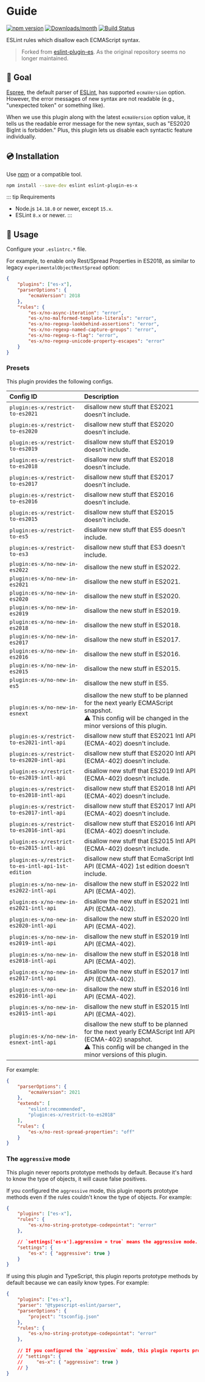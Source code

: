 # Guide

[![npm version](https://img.shields.io/npm/v/eslint-plugin-es-x.svg)](https://www.npmjs.com/package/eslint-plugin-es-x)
[![Downloads/month](https://img.shields.io/npm/dm/eslint-plugin-es-x.svg)](http://www.npmtrends.com/eslint-plugin-es-x)
[![Build Status](https://github.com/eslint-community/eslint-plugin-es-x/workflows/CI/badge.svg)](https://github.com/eslint-community/eslint-plugin-es-x/actions)

ESLint rules which disallow each ECMAScript syntax.

> Forked from [eslint-plugin-es](https://github.com/mysticatea/eslint-plugin-es). As the original repository seems no longer maintained.

## 🏁 Goal

[Espree](https://github.com/eslint/espree#readme), the default parser of [ESLint](https://eslint.org/), has supported `ecmaVersion` option.
However, the error messages of new syntax are not readable (e.g., "unexpected token" or something like).

When we use this plugin along with the latest `ecmaVersion` option value, it tells us the readable error message for the new syntax, such as "ES2020 BigInt is forbidden."
Plus, this plugin lets us disable each syntactic feature individually.

## 💿 Installation

Use [npm](https://www.npmjs.com/) or a compatible tool.

```bash
npm install --save-dev eslint eslint-plugin-es-x
```

::: tip Requirements
- Node.js `14.18.0` or newer, except `15.x`.
- ESLint `8.x` or newer.
:::

## 📖 Usage

Configure your `.eslintrc.*` file.

For example, to enable only Rest/Spread Properties in ES2018, as similar to legacy `experimentalObjectRestSpread` option:

```json
{
    "plugins": ["es-x"],
    "parserOptions": {
        "ecmaVersion": 2018
    },
    "rules": {
        "es-x/no-async-iteration": "error",
        "es-x/no-malformed-template-literals": "error",
        "es-x/no-regexp-lookbehind-assertions": "error",
        "es-x/no-regexp-named-capture-groups": "error",
        "es-x/no-regexp-s-flag": "error",
        "es-x/no-regexp-unicode-property-escapes": "error"
    }
}
```

### Presets

This plugin provides the following configs.

| Config ID | Description |
|:----------|:------------|
| `plugin:es-x/restrict-to-es2021` | disallow new stuff that ES2021 doesn't include. |
| `plugin:es-x/restrict-to-es2020` | disallow new stuff that ES2020 doesn't include. |
| `plugin:es-x/restrict-to-es2019` | disallow new stuff that ES2019 doesn't include. |
| `plugin:es-x/restrict-to-es2018` | disallow new stuff that ES2018 doesn't include. |
| `plugin:es-x/restrict-to-es2017` | disallow new stuff that ES2017 doesn't include. |
| `plugin:es-x/restrict-to-es2016` | disallow new stuff that ES2016 doesn't include. |
| `plugin:es-x/restrict-to-es2015` | disallow new stuff that ES2015 doesn't include. |
| `plugin:es-x/restrict-to-es5` | disallow new stuff that ES5 doesn't include. |
| `plugin:es-x/restrict-to-es3` | disallow new stuff that ES3 doesn't include. |
| `plugin:es-x/no-new-in-es2022` | disallow the new stuff in ES2022. |
| `plugin:es-x/no-new-in-es2021` | disallow the new stuff in ES2021. |
| `plugin:es-x/no-new-in-es2020` | disallow the new stuff in ES2020. |
| `plugin:es-x/no-new-in-es2019` | disallow the new stuff in ES2019. |
| `plugin:es-x/no-new-in-es2018` | disallow the new stuff in ES2018. |
| `plugin:es-x/no-new-in-es2017` | disallow the new stuff in ES2017. |
| `plugin:es-x/no-new-in-es2016` | disallow the new stuff in ES2016. |
| `plugin:es-x/no-new-in-es2015` | disallow the new stuff in ES2015. |
| `plugin:es-x/no-new-in-es5` | disallow the new stuff in ES5. |
| `plugin:es-x/no-new-in-esnext` | disallow the new stuff to be planned for the next yearly ECMAScript snapshot.<br>⚠️ This config will be changed in the minor versions of this plugin. |
| `plugin:es-x/restrict-to-es2021-intl-api` | disallow new stuff that ES2021 Intl API (ECMA-402) doesn't include. |
| `plugin:es-x/restrict-to-es2020-intl-api` | disallow new stuff that ES2020 Intl API (ECMA-402) doesn't include. |
| `plugin:es-x/restrict-to-es2019-intl-api` | disallow new stuff that ES2019 Intl API (ECMA-402) doesn't include. |
| `plugin:es-x/restrict-to-es2018-intl-api` | disallow new stuff that ES2018 Intl API (ECMA-402) doesn't include. |
| `plugin:es-x/restrict-to-es2017-intl-api` | disallow new stuff that ES2017 Intl API (ECMA-402) doesn't include. |
| `plugin:es-x/restrict-to-es2016-intl-api` | disallow new stuff that ES2016 Intl API (ECMA-402) doesn't include. |
| `plugin:es-x/restrict-to-es2015-intl-api` | disallow new stuff that ES2015 Intl API (ECMA-402) doesn't include. |
| `plugin:es-x/restrict-to-es-intl-api-1st-edition` | disallow new stuff that EcmaScript Intl API (ECMA-402) 1st edition doesn't include. |
| `plugin:es-x/no-new-in-es2022-intl-api` | disallow the new stuff in ES2022 Intl API (ECMA-402). |
| `plugin:es-x/no-new-in-es2021-intl-api` | disallow the new stuff in ES2021 Intl API (ECMA-402). |
| `plugin:es-x/no-new-in-es2020-intl-api` | disallow the new stuff in ES2020 Intl API (ECMA-402). |
| `plugin:es-x/no-new-in-es2019-intl-api` | disallow the new stuff in ES2019 Intl API (ECMA-402). |
| `plugin:es-x/no-new-in-es2018-intl-api` | disallow the new stuff in ES2018 Intl API (ECMA-402). |
| `plugin:es-x/no-new-in-es2017-intl-api` | disallow the new stuff in ES2017 Intl API (ECMA-402). |
| `plugin:es-x/no-new-in-es2016-intl-api` | disallow the new stuff in ES2016 Intl API (ECMA-402). |
| `plugin:es-x/no-new-in-es2015-intl-api` | disallow the new stuff in ES2015 Intl API (ECMA-402). |
| `plugin:es-x/no-new-in-esnext-intl-api` | disallow the new stuff to be planned for the next yearly ECMAScript Intl API (ECMA-402) snapshot.<br>⚠️ This config will be changed in the minor versions of this plugin. |

For example:

```json
{
    "parserOptions": {
        "ecmaVersion": 2021
    },
    "extends": [
        "eslint:recommended",
        "plugin:es-x/restrict-to-es2018"
    ],
    "rules": {
        "es-x/no-rest-spread-properties": "off"
    }
}
```

### The `aggressive` mode

This plugin never reports prototype methods by default. Because it's hard to know the type of objects, it will cause false positives.

If you configured the `aggressive` mode, this plugin reports prototype methods even if the rules couldn't know the type of objects.
For example:

```json
{
    "plugins": ["es-x"],
    "rules": {
        "es-x/no-string-prototype-codepointat": "error"
    },

    // `settings['es-x'].aggressive = true` means the aggressive mode.
    "settings": {
        "es-x": { "aggressive": true }
    }
}
```

If using this plugin and TypeScript, this plugin reports prototype methods by default because we can easily know types.
For example:

```json
{
    "plugins": ["es-x"],
    "parser": "@typescript-eslint/parser",
    "parserOptions": {
        "project": "tsconfig.json"
    },
    "rules": {
        "es-x/no-string-prototype-codepointat": "error"
    },
    
    // If you configured the `aggressive` mode, this plugin reports prototype methods on `any` types as well.
    // "settings": {
    //     "es-x": { "aggressive": true }
    // }
}
```
